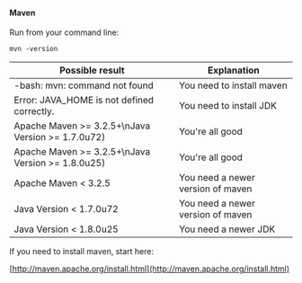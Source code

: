 #### Maven

Run from your command line:

    mvn -version

| Possible result | Explanation |
|-----------------|-------------|
| -bash: mvn: command not found | You need to install maven |
| Error: JAVA_HOME is not defined correctly. | You need to install JDK |
| Apache Maven >= 3.2.5+\nJava Version >= 1.7.0u72) | You're all good |
| Apache Maven >= 3.2.5+\nJava Version >= 1.8.0u25) | You're all good |
| Apache Maven < 3.2.5 | You need a newer version of maven |
| Java Version < 1.7.0u72 | You need a newer version of maven |
| Java Version < 1.8.0u25 | You need a newer JDK |

If you need to install maven, start here:

[http://maven.apache.org/install.html](http://maven.apache.org/install.html)

